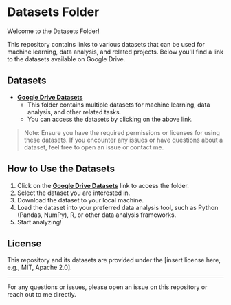 ﻿# Datasets Folder

Welcome to the Datasets Folder!

This repository contains links to various datasets that can be used for machine learning, data analysis, and related projects. Below you'll find a link to the datasets available on Google Drive.

## Datasets

- **[Google Drive Datasets](https://drive.google.com/drive/folders/1xqAYm4gf-RqJdwKXi-dJmKv6_-nPOlFD?usp=drive_link)**
   - This folder contains multiple datasets for machine learning, data analysis, and other related tasks. 
   - You can access the datasets by clicking on the above link.

> Note: Ensure you have the required permissions or licenses for using these datasets. If you encounter any issues or have questions about a dataset, feel free to open an issue or contact me.

## How to Use the Datasets

1. Click on the **[Google Drive Datasets](https://drive.google.com/drive/folders/1xqAYm4gf-RqJdwKXi-dJmKv6_-nPOlFD?usp=drive_link)** link to access the folder.
2. Select the dataset you are interested in.
3. Download the dataset to your local machine.
4. Load the dataset into your preferred data analysis tool, such as Python (Pandas, NumPy), R, or other data analysis frameworks.
5. Start analyzing!

## License

This repository and its datasets are provided under the [insert license here, e.g., MIT, Apache 2.0].

---
 

For any questions or issues, please open an issue on this repository or reach out to me directly.
